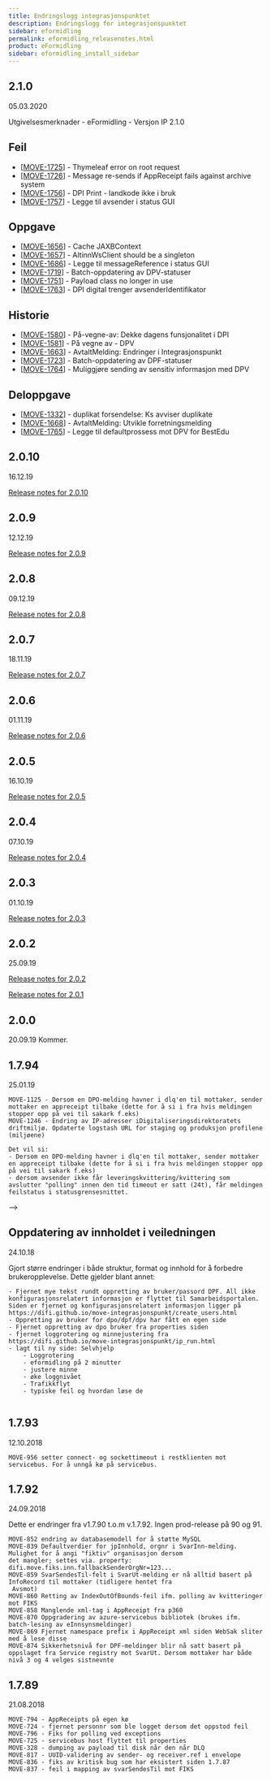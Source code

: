```yaml
---
title: Endringslogg integrasjonspunktet
description: Endringslogg for integrasjonspunktet
sidebar: eformidling
permalink: eformidling_releasenotes.html
product: eFormidling
sidebar: eformidling_install_sidebar
---
```


## 2.1.0
05.03.2020

Utgivelsesmerknader - eFormidling - Versjon IP 2.1.0
    
<h2>Feil</h2>
<ul>
<li>[<a href='https://difino.atlassian.net/browse/MOVE-1725'>MOVE-1725</a>] -         Thymeleaf error on root request
</li>
<li>[<a href='https://difino.atlassian.net/browse/MOVE-1726'>MOVE-1726</a>] -         Message re-sends if AppReceipt fails against archive system
</li>
<li>[<a href='https://difino.atlassian.net/browse/MOVE-1756'>MOVE-1756</a>] -         DPI Print - landkode ikke i bruk
</li>
<li>[<a href='https://difino.atlassian.net/browse/MOVE-1757'>MOVE-1757</a>] -         Legge til avsender i status GUI
</li>
</ul>
    
<h2>Oppgave</h2>
<ul>
<li>[<a href='https://difino.atlassian.net/browse/MOVE-1656'>MOVE-1656</a>] -         Cache JAXBContext
</li>
<li>[<a href='https://difino.atlassian.net/browse/MOVE-1657'>MOVE-1657</a>] -         AltinnWsClient should be a singleton
</li>
<li>[<a href='https://difino.atlassian.net/browse/MOVE-1686'>MOVE-1686</a>] -         Legge til messageReference i status GUI
</li>
<li>[<a href='https://difino.atlassian.net/browse/MOVE-1719'>MOVE-1719</a>] -         Batch-oppdatering av DPV-statuser
</li>
<li>[<a href='https://difino.atlassian.net/browse/MOVE-1751'>MOVE-1751</a>] -         Payload  class no longer in use
</li>
<li>[<a href='https://difino.atlassian.net/browse/MOVE-1763'>MOVE-1763</a>] -         DPI digital trenger avsenderIdentifikator
</li>
</ul>
    
<h2>Historie</h2>
<ul>
<li>[<a href='https://difino.atlassian.net/browse/MOVE-1580'>MOVE-1580</a>] -         På-vegne-av: Dekke dagens funsjonalitet i DPI
</li>
<li>[<a href='https://difino.atlassian.net/browse/MOVE-1581'>MOVE-1581</a>] -         På vegne av - DPV
</li>
<li>[<a href='https://difino.atlassian.net/browse/MOVE-1663'>MOVE-1663</a>] -         AvtaltMelding: Endringer i Integrasjonspunkt
</li>
<li>[<a href='https://difino.atlassian.net/browse/MOVE-1723'>MOVE-1723</a>] -         Batch-oppdatering av DPF-statuser
</li>
<li>[<a href='https://difino.atlassian.net/browse/MOVE-1764'>MOVE-1764</a>] -         Muliggjøre sending av sensitiv informasjon med DPV
</li>
</ul>
        
<h2>Deloppgave</h2>
<ul>
<li>[<a href='https://difino.atlassian.net/browse/MOVE-1332'>MOVE-1332</a>] -         duplikat forsendelse: Ks avviser duplikate
</li>
<li>[<a href='https://difino.atlassian.net/browse/MOVE-1668'>MOVE-1668</a>] -         AvtaltMelding: Utvikle forretningsmelding
</li>
<li>[<a href='https://difino.atlassian.net/browse/MOVE-1765'>MOVE-1765</a>] -         Legge til defaultprossess mot DPV for BestEdu
</li>
</ul>


## 2.0.10
16.12.19

[Release notes for 2.0.10](https://difino.atlassian.net/secure/ReleaseNote.jspa?projectId=10000&version=10173)

## 2.0.9
12.12.19

[Release notes for 2.0.9](https://difino.atlassian.net/secure/ReleaseNote.jspa?projectId=10000&version=10172)

## 2.0.8
09.12.19

[Release notes for 2.0.8](https://difino.atlassian.net/secure/ReleaseNote.jspa?projectId=10000&version=10170)

## 2.0.7
18.11.19

[Release notes for 2.0.7](https://difino.atlassian.net/secure/ReleaseNote.jspa?projectId=10000&version=10169)

## 2.0.6
01.11.19

[Release notes for 2.0.6](https://difino.atlassian.net/secure/ReleaseNote.jspa?projectId=10000&version=10168)

## 2.0.5
16.10.19

[Release notes for 2.0.5](https://difino.atlassian.net/secure/ReleaseNote.jspa?projectId=10000&version=10166)

## 2.0.4
07.10.19

[Release notes for 2.0.4](https://difino.atlassian.net/secure/ReleaseNote.jspa?projectId=10000&version=10165)

## 2.0.3
01.10.19

[Release notes for 2.0.3](https://difino.atlassian.net/secure/ReleaseNote.jspa?projectId=10000&version=10163)

## 2.0.2
25.09.19

[Release notes for 2.0.2](https://difino.atlassian.net/secure/ReleaseNote.jspa?projectId=10000&version=10161)

[Release notes for 2.0.1](https://difino.atlassian.net/secure/ReleaseNote.jspa?projectId=10000&version=10162)

## 2.0.0
20.09.19
Kommer.

## 1.7.94
25.01.19
```
MOVE-1125 - Dersom en DPO-melding havner i dlq'en til mottaker, sender mottaker en appreceipt tilbake (dette for å si i fra hvis meldingen stopper opp på vei til sakark f.eks)
MOVE-1246 - Endring av IP-adresser iDigitaliseringsdirektoratets  driftmiljø. Opdaterte logstash URL for staging og produksjon profilene (miljøene)

Det vil si:
- Dersom en DPO-melding havner i dlq'en til mottaker, sender mottaker en appreceipt tilbake (dette for å si i fra hvis meldingen stopper opp på vei til sakark f.eks)
- dersom avsender ikke får leveringskvittering/kvittering som avslutter "polling" innen den tid timeout er satt (24t), får meldingen feilstatus i statusgrensesnittet. 
```
-->

## Oppdatering av innholdet i veiledningen
24.10.18 


Gjort større endringer i både struktur, format og innhold for å forbedre brukeropplevelse. Dette gjelder blant annet:
```
- Fjernet mye tekst rundt oppretting av bruker/passord DPF. All ikke konfigurasjonsrelatert informasjon er flyttet til Samarbeidsportalen. Siden er fjernet og konfigurasjonsrelatert informasjon ligger på https://difi.github.io/move-integrasjonspunkt/create_users.html
- Oppretting av bruker for dpo/dpf/dpv har fått en egen side
- Fjernet oppretting av dpo bruker fra properties siden
- fjernet loggrotering og minnejustering fra https://difi.github.io/move-integrasjonspunkt/ip_run.html
- lagt til ny side: Selvhjelp
	- Loggrotering
	- eformidling på 2 minutter
	- justere minne
	- øke loggnivået
	- Trafikkflyt
	- typiske feil og hvordan løse de
	
```

## 1.7.93
12.10.2018
```
MOVE-956 setter connect- og sockettimeout i restklienten mot servicebus. For å unngå kø på servicebus. 
```

## 1.7.92
24.09.2018

Dette er endringer fra v1.7.90 t.o.m v.1.7.92. Ingen prod-release på 90 og 91.
```
MOVE-852 endring av databasemodell for å støtte MySQL
MOVE-839 Defaultverdier for jpInnhold, orgnr i SvarInn-melding. Mulighet for å angi "fiktiv" organisasjon dersom 
det mangler; settes via. property: difi.move.fiks.inn.fallbackSenderOrgNr=123...
MOVE-859 SvarSendesTil-felt i SvarUt-melding er nå alltid basert på InfoRecord til mottaker (tidligere hentet fra
 Avsmot)
MOVE-860 Retting av IndexOutOfBounds-feil ifm. polling av kvitteringer mot FIKS
MOVE-858 Manglende xml-tag i AppReceipt fra p360
MOVE-870 Oppgradering av azure-servicebus bibliotek (brukes ifm. batch-lesing av eInnsynsmeldinger)
MOVE-869 Fjernet namespace prefix i AppReceipt xml siden WebSak sliter med å lese disse
MOVE-874 Sikkerhetsnivå for DPF-meldinger blir nå satt basert på oppslaget fra Service registry mot SvarUt. Dersom mottaker har både nivå 3 og 4 velges sistnevnte

```

## 1.7.89
21.08.2018
```
MOVE-794 - AppReceipts på egen kø
MOVE-724 - fjernet personnr som ble logget dersom det oppstod feil
MOVE-796 - Fiks for polling ved exceptions
MOVE-725 - servicebus host flyttet til properties
MOVE-328 - dumping av payload til disk når den når DLQ
MOVE-817 - UUID-validering av sender- og receiver.ref i envelope
MOVE-836 - fiks av kritisk bug som har eksistert siden 1.7.87 
MOVE-837 - feil i mapping av svarSendesTil mot FIKS 
```


